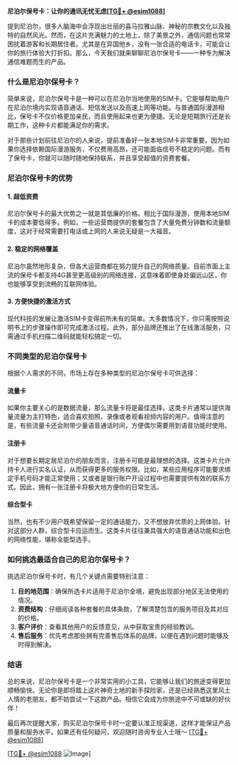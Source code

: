 **尼泊尔保号卡：让你的通讯无忧无虑[[TG💪+ @esim1088](https://t.me/s/esim1088)]**

提到尼泊尔，很多人脑海中会浮现出壮丽的喜马拉雅山脉、神秘的宗教文化以及独特的自然风光。然而，在这片充满魅力的土地上，除了美景之外，通信问题也常常困扰着游客和长期居住者。尤其是在异国他乡，没有一张合适的电话卡，可能会让你的旅行体验大打折扣。那么，今天我们就来聊聊尼泊尔保号卡——一种专为解决通信难题而生的产品。

### 什么是尼泊尔保号卡？

简单来说，尼泊尔保号卡是一种可以在尼泊尔当地使用的SIM卡。它能够帮助用户在尼泊尔境内实现语音通话、短信发送以及高速上网等功能。与普通国际漫游相比，保号卡不仅价格更加亲民，而且使用起来也更为便捷。无论是短期旅行还是长期工作，这种卡片都能满足你的需求。

对于那些计划前往尼泊尔的人来说，提前准备好一张本地SIM卡非常重要。因为如果你选择依赖国际漫游服务，不仅费用高昂，还可能面临信号不稳定的问题。而有了保号卡，你就可以随时随地保持联系，并且享受超值的资费套餐。

### 尼泊尔保号卡的优势

#### 1. 超低资费
尼泊尔保号卡的最大优势之一就是其低廉的价格。相比于国际漫游，使用本地SIM卡的成本要低得多。例如，一些运营商提供的套餐包含了大量免费分钟数和流量额度，这对于经常需要打电话或上网的人来说无疑是一大福音。

#### 2. 稳定的网络覆盖
尼泊尔虽然地形复杂，但各大运营商都在努力提升自己的网络质量。目前市面上主流的保号卡都支持4G甚至更高级别的网络连接，这意味着即使身处偏远山区，你也能够享受到流畅的互联网体验。

#### 3. 方便快捷的激活方式
现代科技的发展让激活SIM卡变得前所未有的简单。大多数情况下，你只需按照说明书上的步骤操作即可完成激活过程。此外，部分品牌还推出了在线激活服务，只需通过手机扫描二维码就能轻松搞定一切。

### 不同类型的尼泊尔保号卡

根据个人需求的不同，市场上存在多种类型的尼泊尔保号卡可供选择：

#### 流量卡
如果你主要关心的是数据流量，那么流量卡将是最佳选择。这类卡片通常以提供海量流量为主打特色，适合喜欢拍照、录像或者观看视频内容的用户。值得注意的是，有些流量卡还会附带少量语音通话时间，方便偶尔需要用到语音功能时使用。

#### 注册卡
对于想要长期定居尼泊尔的朋友而言，注册卡可能是最理想的选择。这类卡片允许持卡人进行实名认证，从而获得更多的服务权限。比如，某些应用程序可能要求绑定手机号码才能正常使用；又或者是银行账户开设过程中也需要提供有效的联系方式。因此，拥有一张注册卡将极大地方便你的日常生活。

#### 综合型卡
当然，也有不少用户既希望保留一定的通话能力，又不想放弃优质的上网体验。针对这部分人群，综合型卡应运而生。这类卡片往往兼具强大的语音通话功能和出色的网络性能，堪称全能型选手。

### 如何挑选最适合自己的尼泊尔保号卡？

挑选尼泊尔保号卡时，有几个关键点需要特别注意：

1. **目的地范围**：确保所选卡片适用于尼泊尔全境，避免出现部分地区无法使用的情况。
2. **资费结构**：仔细阅读各种套餐的具体条款，了解清楚包含的服务项目及其对应的价格。
3. **客户评价**：查看其他用户的反馈意见，从中获取宝贵的经验教训。
4. **售后服务**：优先考虑那些拥有完善售后体系的品牌，以便在遇到问题时能够及时得到解决。

### 结语

总的来说，尼泊尔保号卡是一个非常实用的小工具，它能够让我们的旅途变得更加顺畅愉快。无论你是即将踏上这片神奇土地的新手探险家，还是已经熟悉这里风土人情的老朋友，都不妨尝试一下这款产品。相信它会成为你旅途中不可或缺的好伙伴！

最后再次提醒大家，购买尼泊尔保号卡时一定要认准正规渠道，这样才能保证产品质量和服务水平。如果还有任何疑问，欢迎随时咨询专业人士哦～ [[TG💪+ @esim1088](https://t.me/s/esim1088)] 

[[TG💪+ @esim1088](https://t.me/s/esim1088) ![Image](https://i.postimg.cc/4NQfJmqS/Snipaste-2025-05-13-00-14-12.png)]
